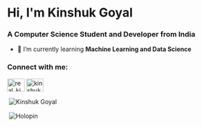 <h1>Hi, I'm Kinshuk Goyal</h1>
<h3>A Computer Science Student and Developer from India</h3>

- 🌱 I’m currently learning **Machine Learning and Data Science**

<h3 align="left">Connect with me:</h3>
<p align="left">
<a href="https://twitter.com/real_kinshuk" target="blank"><img align="center" src="https://raw.githubusercontent.com/rahuldkjain/github-profile-readme-generator/master/src/images/icons/Social/twitter.svg" alt="real_kinshuk" height="30" width="40" /></a>
<a href="https://www.linkedin.com/in/kinshuk-goyal/" target="blank"><img align="center" src="https://raw.githubusercontent.com/rahuldkjain/github-profile-readme-generator/master/src/images/icons/Social/linked-in-alt.svg" alt="kinshuk-goyal" height="30" width="40" /></a>
</p>

<p>&nbsp;<img align="center" src="https://github-readme-stats.vercel.app/api?username=Kinshuk2003&show_icons=true&locale=en" alt="Kinshuk Goyal" /></p>
<p>&nbsp;<img align="center" src="https://holopin.me/kinshuk2003" alt="Holopin" /></p>
